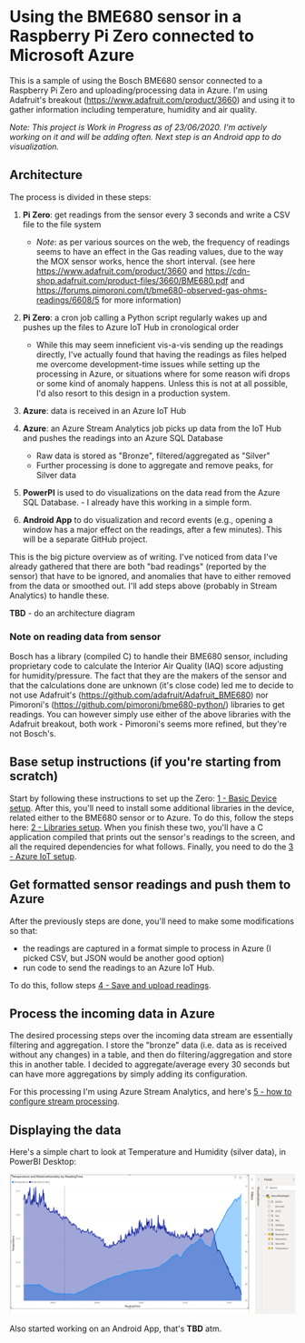 # Using the BME680 sensor in a Raspberry Pi Zero connected to Microsoft Azure

This is a sample of using the Bosch BME680 sensor connected to a Raspberry Pi Zero and uploading/processing data in Azure. I'm using Adafruit's breakout (https://www.adafruit.com/product/3660) and using it to gather information including temperature, humidity and air quality.

*Note: This project is Work in Progress as of 23/06/2020. I'm actively working on it and will be adding often. Next step is an Android app to do visualization.*

## Architecture

The process is divided in these steps:

1. **Pi Zero**: get readings from the sensor every 3 seconds and write a CSV file to the file system
    - *Note*: as per various sources on the web, the frequency of readings seems to have an effect in the Gas reading values, due to the way the MOX sensor works, hence the short interval. (see here https://www.adafruit.com/product/3660 and https://cdn-shop.adafruit.com/product-files/3660/BME680.pdf and https://forums.pimoroni.com/t/bme680-observed-gas-ohms-readings/6608/5 for more information)
2. **Pi Zero**: a cron job calling a Python script regularly wakes up and pushes up the files to Azure IoT Hub in cronological order
    - While this may seem inneficient vis-a-vis sending up the readings directly, I've actually found that having the readings as files helped me overcome development-time issues while setting up the processing in Azure, or situations where for some reason wifi drops or some kind of anomaly happens. Unless this is not at all possible, I'd also resort to this design in a production system.

3. **Azure**: data is received in an Azure IoT Hub

4. **Azure**: an Azure Stream Analytics job picks up data from the IoT Hub and pushes the readings into an Azure SQL Database
    - Raw data is stored as "Bronze", filtered/aggregated as "Silver"
    - Further processing is done to aggregate and remove peaks, for Silver data

5. **PowerPI** is used to do visualizations on the data read from the Azure SQL Database. - I already have this working in a simple form.

6. **Android App** to do visualization and record events (e.g., opening a window has a major effect on the readings, after a few minutes). This will be a separate GitHub project.

This is the big picture overview as of writing. I've noticed from data I've already gathered that there are both "bad readings" (reported by the sensor) that have to be ignored, and anomalies that have to either removed from the data or smoothed out. I'll add steps above (probably in Stream Analytics) to handle these.

**TBD** - do an architecture diagram

### Note on reading data from sensor

Bosch has a library (compiled C) to handle their BME680 sensor, including proprietary code to calculate the Interior Air Quality (IAQ) score adjusting for humidity/pressure. The fact that they are the makers of the sensor and that the calculations done are unknown (it's close code) led me to decide to not use Adafruit's (https://github.com/adafruit/Adafruit_BME680) nor Pimoroni's (https://github.com/pimoroni/bme680-python/) libraries to get readings. You can however simply use either of the above libraries with the Adafruit breakout, both work - Pimoroni's seems more refined, but they're not Bosch's.

## Base setup instructions (if you're starting from scratch)

Start by following these instructions to set up the Zero: [1 - Basic Device setup](DeviceSetup.md). After this, you'll need to install some additional libraries in the device, related either to the BME680 sensor or to Azure. To do this, follow the steps here: [2 - Libraries setup](BME680Setup.md). When you finish these two, you'll have a C application compiled that prints out the sensor's readings to the screen, and all the required dependencies for what follows. Finally, you need to do the [3 - Azure IoT setup](AzureSetup.md).

## Get formatted sensor readings and push them to Azure

After the previously steps are done, you'll need to make some modifications so that:

- the readings are captured in a format simple to process in Azure (I picked CSV, but JSON would be another good option)
- run code to send the readings to an Azure IoT Hub.

To do this, follow steps [4 - Save and upload readings](DeviceUploadData.md).

## Process the incoming data in Azure

The desired processing steps over the incoming data stream are essentially filtering and aggregation. I store the "bronze" data (i.e. data as is received without any changes) in a table, and then do filtering/aggregation and store this in another table. I decided to aggregate/average every 30 seconds but can have more aggregations by simply adding its configuration.

For this processing I'm using Azure Stream Analytics, and here's [5 - how to configure stream processing](StreamProcessing.md).

## Displaying the data

Here's a simple chart to look at Temperature and Humidity (silver data), in PowerBI Desktop:

![PBI Dashboard](simple-pbi-chart.png)


Also started working on an Android App, that's **TBD** atm.